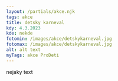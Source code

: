 ```yaml
---
layout: /partials/akce.njk
tags: akce
title: detsky karneval
kdy: 4.3.2023
kde: nekde
fotomin: /images/akce/detskykarneval.jpg
fotomax: /images/akce/detskykarneval.jpg
alt: alt text
myTags: akce ProDeti
---
```

n﻿ejaky text